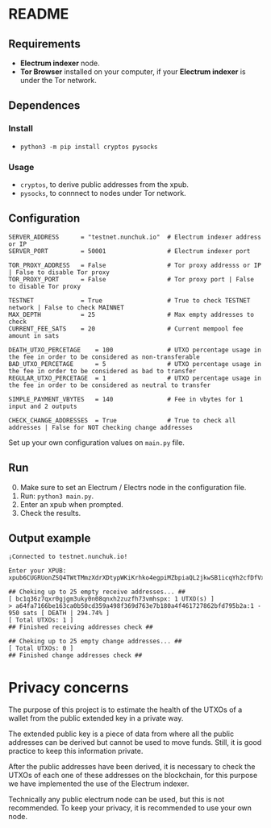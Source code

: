 # README

## Requirements

* **Electrum indexer** node.
* **Tor Browser** installed on your computer, if your **Electrum indexer** is under the Tor network.

## Dependences

### Install

* `python3 -m pip install cryptos pysocks` 

### Usage

* `cryptos`, to derive public addresses from the xpub.
* `pysocks`, to connnect to nodes under Tor network.

## Configuration

```
SERVER_ADDRESS      = "testnet.nunchuk.io"  # Electrum indexer address or IP
SERVER_PORT         = 50001                 # Electrum indexer port

TOR_PROXY_ADDRESS	= False					# Tor proxy addresss or IP | False to disable Tor proxy
TOR_PROXY_PORT		= False					# Tor proxy port | False to disable Tor proxy

TESTNET             = True                  # True to check TESTNET network | False to check MAINNET
MAX_DEPTH           = 25                    # Max empty addresses to check
CURRENT_FEE_SATS    = 20                    # Current mempool fee amount in sats   

DEATH_UTXO_PERCETAGE    = 100               # UTXO percentage usage in the fee in order to be considered as non-transferable
BAD_UTXO_PERCETAGE      = 5                 # UTXO percentage usage in the fee in order to be considered as bad to transfer
REGULAR_UTXO_PERCETAGE  = 1                 # UTXO percentage usage in the fee in order to be considered as neutral to transfer

SIMPLE_PAYMENT_VBYTES   = 140               # Fee in vbytes for 1 input and 2 outputs

CHECK_CHANGE_ADDRESSES  = True              # True to check all addresses | False for NOT checking change addresses
```

Set up your own configuration values on `main.py` file.

## Run

0. Make sure to set an Electrum / Electrs node in the configuration file.
1. Run: `python3 main.py`.
2. Enter an xpub when prompted.
3. Check the results.

## Output example

```
¡Connected to testnet.nunchuk.io!

Enter your XPUB: xpub6CUGRUonZSQ4TWtTMmzXdrXDtypWKiKrhko4egpiMZbpiaQL2jkwSB1icqYh2cfDfVxdx4df189oLKnC5fSwqPfgyP3hooxujYzAu3fDVmz

## Cheking up to 25 empty receive addresses... ##
[ bc1q36z7qxr0gjgm3uky0n08qnxh2zuzfh73vmhspx: 1 UTXO(s) ]
> a64fa7166be163ca0b50cd359a498f369d763e7b180a4f461727862bfd795b2a:1 - 950 sats [ DEATH | 294.74% ]
[ Total UTXOs: 1 ]
## Finished receiving addresses check ##

## Cheking up to 25 empty change addresses... ##
[ Total UTXOs: 0 ]
## Finished change addresses check ##
```

# Privacy concerns

The purpose of this project is to estimate the health of the UTXOs of a wallet from the public extended key in a private way.

The extended public key is a piece of data from where all the public addresses can be derived but cannot be used to move funds. Still, it is good practice to keep this information private.

After the public addresses have been derived, it is necessary to check the UTXOs of each one of these addresses on the blockchain, for this purpose we have implemented the use of the Electrum indexer.

Technically any public electrum node can be used, but this is not recommended. To keep your privacy, it is recommended to use your own node.
